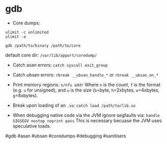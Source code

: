 # gdb

- Core dumps:
```
ulimit -c unlimited
ulimit -a

gdb /path/to/binary /path/to/core
```

default core dir: `/var/lib/apport/coredump/`

- Catch asan errors:
`catch syscall exit_group`

- Catch ubsan errors:
`rbreak __ubsan_handle_*`
or
`rbreak __ubsan_on_*`

- Print memory regions:
`x/nfu addr`
Where `n` is the count, `f` is the format (e.g. `u` for unsigned), and `u` is the size (`b`=byte, `h`=2xbytes, `w`=4xbytes, `g`=8xbytes).

- Break upon loading of an `.so`:
`catch load /path/to/lib.so`

- When debugging native code via the JVM ignore segfaults via:
`handle SIGSEGV nostop noprint pass`
This is necessary becuase the JVM uses speculative loads.

#gdb #asan #ubsan #coredumps #debugging #sanitisers

